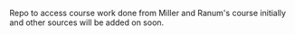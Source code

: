 Repo to access course work done from Miller and Ranum's course initially and other sources will be added on soon.